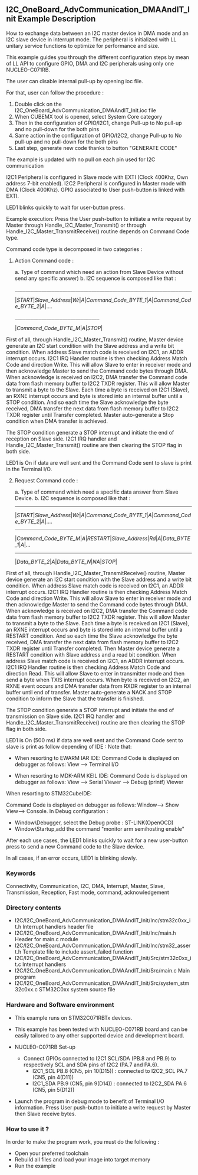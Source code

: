 ﻿## <b>I2C_OneBoard_AdvCommunication_DMAAndIT_Init Example Description</b>

How to exchange data between an I2C master device in DMA mode and an I2C slave 
device in interrupt mode. The peripheral is initialized with LL unitary service 
functions to optimize for performance and size.

This example guides you through the different configuration steps by mean of LL API
to configure GPIO, DMA and I2C peripherals using only one NUCLEO-C071RB.

The user can disable internal pull-up by opening ioc file.

For that, user can follow the procedure :

1. Double click on the I2C_OneBoard_AdvCommunication_DMAAndIT_Init.ioc file
2. When CUBEMX tool is opened, select System Core category
3. Then in the configuration of GPIO/I2C1, change Pull-up to No pull-up and no pull-down for the both pins
4. Same action in the configuration of GPIO/I2C2, change Pull-up to No pull-up and no pull-down for the both pins
5. Last step, generate new code thanks to button "GENERATE CODE"

The example is updated with no pull on each pin used for I2C communication

I2C1 Peripheral is configured in Slave mode with EXTI (Clock 400Khz, Own address 7-bit enabled).
I2C2 Peripheral is configured in Master mode with DMA (Clock 400Khz).
GPIO associated to User push-button is linked with EXTI. 

LED1 blinks quickly to wait for user-button press. 

Example execution:
Press the User push-button to initiate a write request by Master through Handle_I2C_Master_Transmit() or 
through Handle_I2C_Master_TransmitReceive() routine depends on Command Code type.

Command code type is decomposed in two categories :

1. Action Command code :

    a. Type of command which need an action from Slave Device without send any specific answer)
    b. I2C sequence is composed like that :

       _____________________________________________________________________________________
      |_START_|_Slave_Address_|_Wr_|_A_|_Command_Code_BYTE_1_|_A_|_Command_Code_BYTE_2_|_A_|....
	  
       ________________________________
      |_Command_Code_BYTE_M_|_A_|_STOP_|

First of all, through Handle_I2C_Master_Transmit() routine, Master device generate an I2C start condition
with the Slave address and a write bit condition.
When address Slave match code is received on I2C1, an ADDR interrupt occurs.
I2C1 IRQ Handler routine is then checking Address Match Code and direction Write.
This will allow Slave to enter in receiver mode and then acknowledge Master to send the Command code bytes through DMA.
When acknowledge is received on I2C2, DMA transfer the Command code data from flash memory buffer to I2C2 TXDR register.
This will allow Master to transmit a byte to the Slave.
Each time a byte is received on I2C1 (Slave), an RXNE interrupt occurs and byte is stored into an internal buffer
until a STOP condition.
And so each time the Slave acknowledge the byte received,
DMA transfer the next data from flash memory buffer to I2C2 TXDR register until Transfer completed.
Master auto-generate a Stop condition when DMA transfer is achieved.

The STOP condition generate a STOP interrupt and initiate the end of reception on Slave side.
I2C1 IRQ handler and Handle_I2C_Master_Transmit() routine are then clearing the STOP flag in both side.

LED1 is On if data are well sent and the Command Code sent to slave is print in the Terminal I/O.

2. Request Command code :

    a. Type of command which need a specific data answer from Slave Device.
    b. I2C sequence is composed like that :
     _______ _______________ ________ _____________________ ___ _____________________ ___ ____
    |_START_|_Slave_Address_|_Wr_|_A_|_Command_Code_BYTE_1_|_A_|_Command_Code_BYTE_2_|_A_|....
     ______________________________________________________________________________
    |_Command_Code_BYTE_M_|_A_|_RESTART_|_Slave_Address_|_Rd_|_A_|_Data_BYTE_1_|_A_|...
     ___________________________________________
    |_Data_BYTE_2_|_A_|_Data_BYTE_N_|_NA_|_STOP_|

First of all, through Handle_I2C_Master_TransmitReceive() routine, Master device generate an I2C start condition
with the Slave address and a write bit condition.
When address Slave match code is received on I2C1, an ADDR interrupt occurs.
I2C1 IRQ Handler routine is then checking Address Match Code and direction Write.
This will allow Slave to enter in receiver mode and then acknowledge Master to send the Command code bytes through DMA.
When acknowledge is received on I2C2, DMA transfer the Command code data from flash memory buffer to I2C2 TXDR register.
This will allow Master to transmit a byte to the Slave.
Each time a byte is received on I2C1 (Slave), an RXNE interrupt occurs and byte is stored into an internal buffer
until a RESTART condition.
And so each time the Slave acknowledge the byte received,
DMA transfer the next data from flash memory buffer to I2C2 TXDR register until Transfer completed.
Then Master device generate a RESTART condition with Slave address and a read bit condition.
When address Slave match code is received on I2C1, an ADDR interrupt occurs.
I2C1 IRQ Handler routine is then checking Address Match Code and direction Read.
This will allow Slave to enter in transmitter mode and then send a byte when TXIS interrupt occurs.
When byte is received on I2C2, an RXNE event occurs and DMA transfer data from RXDR register to an internal buffer
until end of transfer.
Master auto-generate a NACK and STOP condition to inform the Slave that the transfer is finished.

The STOP condition generate a STOP interrupt and initiate the end of transmission on Slave side.
I2C1 IRQ handler and Handle_I2C_Master_TransmitReceive() routine are then clearing the STOP flag in both side.

LED1 is On (500 ms) if data are well sent and the Command Code sent to slave is print as follow depending of IDE :
Note that:

 - When resorting to EWARM IAR IDE:
 Command Code is displayed on debugger as follows: View --> Terminal I/O

 - When resorting to MDK-ARM KEIL IDE:
 Command Code is displayed on debugger as follows: View --> Serial Viewer --> Debug (printf) Viewer

When resorting to STM32CubeIDE:

 Command Code is displayed on debugger as follows: Window--> Show View--> Console.
 In Debug configuration :

- Window\Debugger, select the Debug probe : ST-LINK(OpenOCD)
- Window\Startup,add the command "monitor arm semihosting enable"

After each use cases, the LED1 blinks quickly to wait for a new user-button press to send a new Command code to the Slave device.

In all cases, if an error occurs, LED1 is blinking slowly.

### <b>Keywords</b>

Connectivity, Communication, I2C, DMA, Interrupt, Master, Slave, Transmission, Reception, Fast mode,
command, acknowledgement


### <b>Directory contents</b> 

  - I2C/I2C_OneBoard_AdvCommunication_DMAAndIT_Init/Inc/stm32c0xx_it.h          Interrupt handlers header file
  - I2C/I2C_OneBoard_AdvCommunication_DMAAndIT_Init/Inc/main.h                  Header for main.c module
  - I2C/I2C_OneBoard_AdvCommunication_DMAAndIT_Init/Inc/stm32_assert.h          Template file to include assert_failed function
  - I2C/I2C_OneBoard_AdvCommunication_DMAAndIT_Init/Src/stm32c0xx_it.c          Interrupt handlers
  - I2C/I2C_OneBoard_AdvCommunication_DMAAndIT_Init/Src/main.c                  Main program
  - I2C/I2C_OneBoard_AdvCommunication_DMAAndIT_Init/Src/system_stm32c0xx.c      STM32C0xx system source file

### <b>Hardware and Software environment</b>

  - This example runs on STM32C071RBTx devices.
    
  - This example has been tested with NUCLEO-C071RB board and can be
    easily tailored to any other supported device and development board.

  - NUCLEO-C071RB Set-up
    - Connect GPIOs connected to I2C1 SCL/SDA (PB.8 and PB.9)
    to respectively SCL and SDA pins of I2C2 (PA.7 and PA.6).
      - I2C1_SCL  PB.8 (CN5, pin 10(D15)) : connected to I2C2_SCL PA.7 (CN5, pin 4(D11)) 
      - I2C1_SDA  PB.9 (CN5, pin 9(D14)) : connected to I2C2_SDA PA.6 (CN5, pin 5(D12))

  - Launch the program in debug mode to benefit of Terminal I/O information. Press User push-button to initiate a write request by Master 
      then Slave receive bytes.

### <b>How to use it ?</b> 

In order to make the program work, you must do the following :

 - Open your preferred toolchain
 - Rebuild all files and load your image into target memory
 - Run the example
